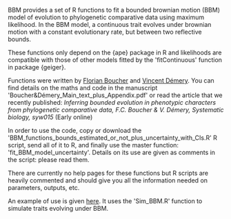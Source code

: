 BBM provides a set of R functions to fit a bounded brownian motion (BBM) model of evolution to phylogenetic comparative data using maximum likelihood. In the BBM model, a continuous trait evolves under brownian motion with a constant evolutionary rate, but between two reflective bounds.

These functions only depend on the {ape} package in R and likelihoods are compatible with those of other models fitted by the 'fitContinuous' function in package {geiger}.

Functions were written by [Florian Boucher](https://sites.google.com/site/floriaboucher/) and [Vincent Démery](https://www.pct.espci.fr/~vdemery/). You can find details on the maths and code in the manuscript 'Boucher&Démery_Main_text_plus_Appendix.pdf' or read the article that we recently published:
*Inferring bounded evolution in phenotypic characters from phylogenetic comparative data, F.C. Boucher & V. Démery, Systematic biology, syw015* (Early online)

In order to use the code, copy or download the 'BBM_functions_bounds_estimated_or_not_plus_uncertainty_with_CIs.R' R script, send all of it to R, and finally use the master function: 'fit_BBM_model_uncertainty'. Details on its use are given as comments in the script: please read them.

There are currently no help pages for these functions but R scripts are heavily commented and should give you all the information needed on parameters, outputs, etc.

An example of use is given [here](https://github.com/fcboucher/BBM/blob/master/R/Example.R). It uses the 'Sim_BBM.R' function to simulate traits evolving under BBM.
